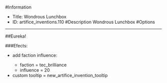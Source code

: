 #Information
 - Title: Wondrous Lunchbox
 - ID: artifice_inventions.110
#Description
Wondrous Lunchbox
#Options

___
##Eureka!

###Efects:<ul><li>add faction influence:</li><ul><li>faction = tec_brilliance</li><li>influence = 20</li></ul><li>custom tooltip = new_artifice_invention_tooltip</li></ul>
